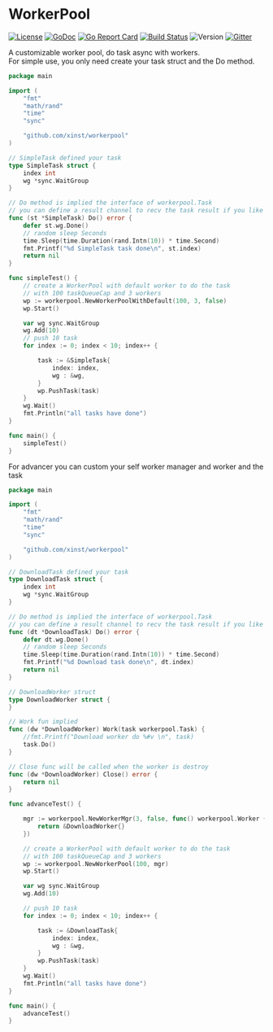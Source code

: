 # WorkerPool

[![License](https://img.shields.io/badge/License-Apache%202.0-green.svg)](https://opensource.org/licenses/Apache-2.0)
[![GoDoc](https://godoc.org/github.com/xinst/workerpool?status.svg)](https://godoc.org/github.com/xinst/workerpool)
[![Go Report Card](https://goreportcard.com/badge/github.com/xinst/workerpool)](https://goreportcard.com/report/github.com/xinst/workerpool)
[![Build Status](https://travis-ci.org/xinst/workerpool.svg?branch=master)](https://travis-ci.org/xinst/workerpool)
![Version](https://img.shields.io/badge/version-1.0-brightgreen.svg)
[![Gitter](https://badges.gitter.im/Join%20Chat.svg)](https://gitter.im/workerpool/Lobby?utm_source=share-link&utm_medium=link&utm_campaign=share-link)


A customizable worker pool, do task async with workers.  
For simple use, you only need create your task struct and the Do method.

```go
package main

import (
	"fmt"
	"math/rand"
	"time"
	"sync"

	"github.com/xinst/workerpool"
)

// SimpleTask defined your task
type SimpleTask struct {
	index int
	wg *sync.WaitGroup
}

// Do method is implied the interface of workerpool.Task
// you can define a result channel to recv the task result if you like
func (st *SimpleTask) Do() error {
	defer st.wg.Done()
	// random sleep Seconds
	time.Sleep(time.Duration(rand.Intn(10)) * time.Second)
	fmt.Printf("%d SimpleTask task done\n", st.index)
	return nil
}

func simpleTest() {
	// create a WorkerPool with default worker to do the task
	// with 100 taskQueueCap and 3 workers
	wp := workerpool.NewWorkerPoolWithDefault(100, 3, false)
	wp.Start()

	var wg sync.WaitGroup
	wg.Add(10)
	// push 10 task
	for index := 0; index < 10; index++ {

		task := &SimpleTask{
			index: index,
			wg : &wg,
		}
		wp.PushTask(task)
	}
	wg.Wait()
	fmt.Println("all tasks have done")
}

func main() {
	simpleTest()
}


```

For advancer you can custom your self worker manager and worker and the task

```go
package main

import (
	"fmt"
	"math/rand"
	"time"
	"sync"

	"github.com/xinst/workerpool"
)

// DownloadTask defined your task
type DownloadTask struct {
	index int
	wg *sync.WaitGroup
}

// Do method is implied the interface of workerpool.Task
// you can define a result channel to recv the task result if you like
func (dt *DownloadTask) Do() error {
	defer dt.wg.Done()
	// random sleep Seconds
	time.Sleep(time.Duration(rand.Intn(10)) * time.Second)
	fmt.Printf("%d Download task done\n", dt.index)
	return nil
}

// DownloadWorker struct
type DownloadWorker struct {
}

// Work fun implied
func (dw *DownloadWorker) Work(task workerpool.Task) {
	//fmt.Printf("Download worker do %#v \n", task)
	task.Do()
}

// Close func will be called when the worker is destroy
func (dw *DownloadWorker) Close() error {
	return nil
}

func advanceTest() {

	mgr := workerpool.NewWorkerMgr(3, false, func() workerpool.Worker {
		return &DownloadWorker{}
	})

	// create a WorkerPool with default worker to do the task
	// with 100 taskQueueCap and 3 workers
	wp := workerpool.NewWorkerPool(100, mgr)
	wp.Start()

	var wg sync.WaitGroup
	wg.Add(10)

	// push 10 task
	for index := 0; index < 10; index++ {

		task := &DownloadTask{
			index: index,
			wg : &wg,
		}
		wp.PushTask(task)
	}
	wg.Wait()
	fmt.Println("all tasks have done")
}

func main() {
	advanceTest()
}


```

